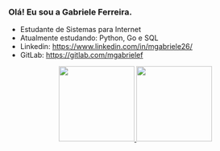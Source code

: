 ### Olá! Eu sou a Gabriele Ferreira.

- Estudante de Sistemas para Internet
- Atualmente estudando: Python, Go e SQL
- Linkedin: https://www.linkedin.com/in/mgabriele26/
- GitLab: https://gitlab.com/mgabrielef

<div align="center">
  <a href="https://github.com/rafaballerini">
  <img height="150em" src="https://github-readme-stats.vercel.app/api?username=mgabrielef&show_icons=true&theme=tokyonight&include_all_commits=true&count_private=true"/>
  <img height="150em" src="https://github-readme-stats.vercel.app/api/top-langs/?username=mgabrielef&layout=compact&langs_count=7&theme=tokyonight"/>
</div>

